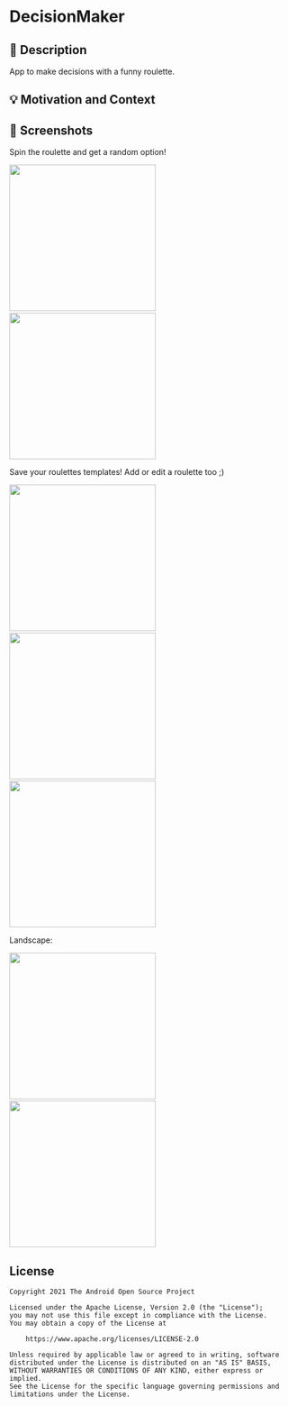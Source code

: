 # DecisionMaker

## :scroll: Description
App to make decisions with a funny roulette.

## :bulb: Motivation and Context

## :camera_flash: Screenshots

Spin the roulette and get a random option!

<img src="/results/screenshot_1.png" width="260">&emsp;<img src="/results/screenshot_2.png" width="260">

Save your roulettes templates! Add or edit a roulette too ;)

<img src="/results/screenshot_3.png" width="260">&emsp;<img src="/results/screenshot_4.png" width="260">&emsp;<img src="/results/screenshot_5.png" width="260">

Landscape:

<img src="/results/screenshot_6.png" height="260">&emsp;<img src="/results/screenshot_7.png" height="260">

## License
```
Copyright 2021 The Android Open Source Project

Licensed under the Apache License, Version 2.0 (the "License");
you may not use this file except in compliance with the License.
You may obtain a copy of the License at

    https://www.apache.org/licenses/LICENSE-2.0

Unless required by applicable law or agreed to in writing, software
distributed under the License is distributed on an "AS IS" BASIS,
WITHOUT WARRANTIES OR CONDITIONS OF ANY KIND, either express or implied.
See the License for the specific language governing permissions and
limitations under the License.
```
